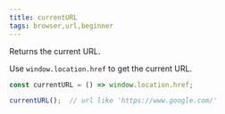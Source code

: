 ```yaml
---
title: currentURL
tags: browser,url,beginner
---
```


Returns the current URL.

Use `window.location.href` to get the current URL.

```js
const currentURL = () => window.location.href;
```

```js
currentURL();  // url like 'https://www.google.com/'
```
